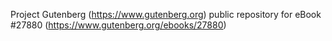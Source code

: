 Project Gutenberg (https://www.gutenberg.org) public repository for eBook #27880 (https://www.gutenberg.org/ebooks/27880)
